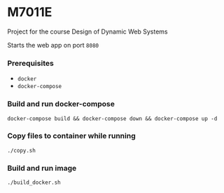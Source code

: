 # M7011E
Project for the course Design of Dynamic Web Systems

Starts the web app on port `8080`

### Prerequisites

* `docker`
* `docker-compose`

### Build and run docker-compose

`docker-compose build && docker-compose down && docker-compose up -d`

### Copy files to container while running

`./copy.sh`

### Build and run image

`./build_docker.sh`
